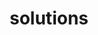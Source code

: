 ---
layout: page
title: solutions
nav: true
nav_order: 6
dropdown: true
children: 
    - title: Atiyah & MacDonald
      permalink: AtiyahMcdonald
    #- title: divider
    #- title: projects
    #  permalink: /projects/
---